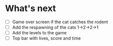 
# What's next
- [ ] Game over screen if the cat catches the rodent
- [ ] Add the respawning of the cats 1->2->2->1
- [ ] Add the levels to the game
- [ ] Top bar with lives, score and time